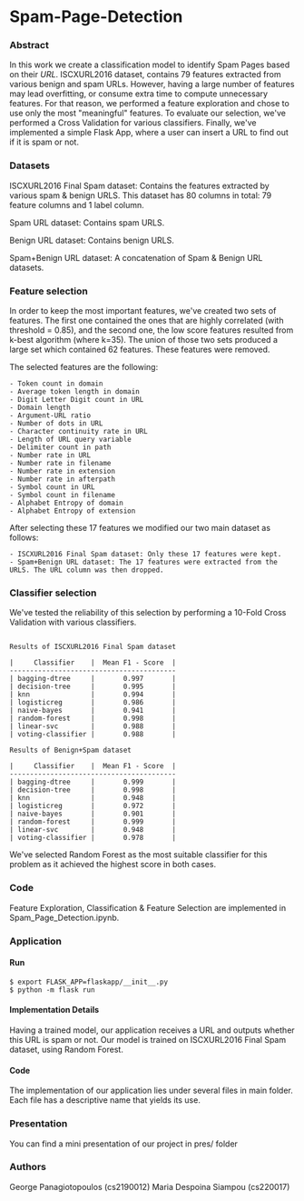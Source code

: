 # Spam-Page-Detection

### Abstract

In this work we create a classification model to identify Spam Pages based on their *URL*. ISCXURL2016 dataset, contains 79 features extracted from various benign and spam URLs. However, having a large number of features may lead overfitting, or consume extra time to compute unnecessary features. For that reason, we performed a feature exploration and chose to use only the most "meaningful" features. To evaluate our selection, we've performed a Cross Validation for various classifiers. Finally, we've implemented a simple Flask App, where a user can insert a URL to find out if it is spam or not.

### Datasets

ISCXURL2016 Final Spam dataset: Contains the features extracted by various spam & benign URLS. This dataset has 80 columns in total: 79 feature columns and 1 label column.

Spam URL dataset: Contains spam URLS.

Benign URL dataset: Contains benign URLS.

Spam+Benign URL dataset: A concatenation of Spam & Benign URL datasets. 

### Feature selection

In order to keep the most important features, we've created two sets of features. The first one contained the ones that are highly correlated (with threshold = 0.85), and the second one, the low score features resulted from k-best algorithm (where k=35). The union of those two sets produced a large set which contained 62 features. These features were removed.

The selected features are the following:
```
- Token count in domain
- Average token length in domain
- Digit Letter Digit count in URL
- Domain length
- Argument-URL ratio
- Number of dots in URL
- Character continuity rate in URL
- Length of URL query variable
- Delimiter count in path
- Number rate in URL
- Number rate in filename
- Number rate in extension
- Number rate in afterpath
- Symbol count in URL
- Symbol count in filename
- Alphabet Entropy of domain
- Alphabet Entropy of extension
```

After selecting these 17 features we modified our two main dataset as follows:
```
- ISCXURL2016 Final Spam dataset: Only these 17 features were kept.
- Spam+Benign URL dataset: The 17 features were extracted from the URLS. The URL column was then dropped.
```

### Classifier selection

We've tested the reliability of this selection by performing a 10-Fold Cross Validation with various classifiers. 
```

Results of ISCXURL2016 Final Spam dataset

|     Classifier    |  Mean F1 - Score  |
-----------------------------------------
| bagging-dtree     |       0.997       |
| decision-tree     |       0.995       |     
| knn               |       0.994       |
| logisticreg       |       0.986       |
| naive-bayes       |       0.941       |
| random-forest     |       0.998       |
| linear-svc        |       0.988       |
| voting-classifier |       0.988       |

Results of Benign+Spam dataset

|     Classifier    |  Mean F1 - Score  |
-----------------------------------------
| bagging-dtree     |       0.999       |
| decision-tree     |       0.998       |     
| knn               |       0.948       |
| logisticreg       |       0.972       |
| naive-bayes       |       0.901       |
| random-forest     |       0.999       |
| linear-svc        |       0.948       |
| voting-classifier |       0.978       |

```

We've selected Random Forest as the most suitable classifier for this problem as it achieved the highest score in both cases.

### Code

Feature Exploration, Classification & Feature Selection are implemented in Spam_Page_Detection.ipynb.

### Application

#### Run

```
$ export FLASK_APP=flaskapp/__init__.py
$ python -m flask run
```

#### Implementation Details

Having a trained model, our application receives a URL and outputs whether this URL is spam or not. Our model is trained on ISCXURL2016 Final Spam dataset, using Random Forest.

#### Code
The implementation of our application lies under several files in main folder. Each file has a descriptive name that yields its use.

### Presentation

You can find a mini presentation of our project in pres/ folder 

### Authors

George Panagiotopoulos (cs2190012)
Maria Despoina Siampou (cs220017)

